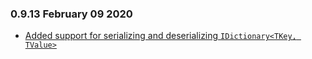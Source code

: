 ### 0.9.13 February 09 2020 ####

* [Added support for serializing and deserializing `IDictionary<TKey, TValue>`](https://github.com/akkadotnet/Hyperion/pull/156)